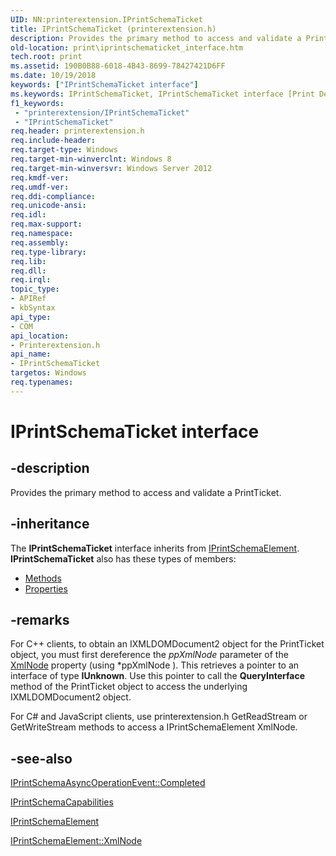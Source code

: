 ```yaml
---
UID: NN:printerextension.IPrintSchemaTicket
title: IPrintSchemaTicket (printerextension.h)
description: Provides the primary method to access and validate a PrintTicket.
old-location: print\iprintschematicket_interface.htm
tech.root: print
ms.assetid: 190B0B88-6018-4B43-8699-78427421D6FF
ms.date: 10/19/2018
keywords: ["IPrintSchemaTicket interface"]
ms.keywords: IPrintSchemaTicket, IPrintSchemaTicket interface [Print Devices], IPrintSchemaTicket interface [Print Devices],described, print.iprintschematicket_interface, printerextension/IPrintSchemaTicket
f1_keywords:
 - "printerextension/IPrintSchemaTicket"
 - "IPrintSchemaTicket"
req.header: printerextension.h
req.include-header: 
req.target-type: Windows
req.target-min-winverclnt: Windows 8
req.target-min-winversvr: Windows Server 2012
req.kmdf-ver: 
req.umdf-ver: 
req.ddi-compliance: 
req.unicode-ansi: 
req.idl: 
req.max-support: 
req.namespace: 
req.assembly: 
req.type-library: 
req.lib: 
req.dll: 
req.irql: 
topic_type:
- APIRef
- kbSyntax
api_type:
- COM
api_location:
- Printerextension.h
api_name:
- IPrintSchemaTicket
targetos: Windows
req.typenames: 
---
```


# IPrintSchemaTicket interface


## -description


Provides the primary method to access and validate a PrintTicket.


## -inheritance

The **IPrintSchemaTicket** interface inherits from <a href="https://docs.microsoft.com/windows-hardware/drivers/ddi/printerextension/nn-printerextension-iprintschemaelement">IPrintSchemaElement</a>. **IPrintSchemaTicket** also has these types of members:
<ul>
<li><a href="https://docs.microsoft.com/">Methods</a></li>
<li><a href="https://docs.microsoft.com/">Properties</a></li>
</ul>

## -remarks

For C++ clients, to obtain an IXMLDOMDocument2 object for the PrintTicket object, you must first dereference the <i>ppXmlNode</i> parameter of the <a href="https://docs.microsoft.com/windows-hardware/drivers/ddi/printerextension/nf-printerextension-iprintschemaelement-get_xmlnode">XmlNode</a> property (using *ppXmlNode ). This retrieves a pointer to an interface of type <b>IUnknown</b>. Use this pointer to  call the <b>QueryInterface</b> method of the PrintTicket object to access the underlying IXMLDOMDocument2 object.

For C# and JavaScript clients, use printerextension.h GetReadStream or GetWriteStream methods to access a IPrintSchemaElement XmlNode.

## -see-also

[IPrintSchemaAsyncOperationEvent::Completed](https://docs.microsoft.com/windows-hardware/drivers/ddi/printerextension/nf-printerextension-iprintschemaasyncoperationevent-completed)

[IPrintSchemaCapabilities](https://docs.microsoft.com/windows-hardware/drivers/ddi/printerextension/nn-printerextension-iprintschemacapabilities)

[IPrintSchemaElement](https://docs.microsoft.com/windows-hardware/drivers/ddi/printerextension/nn-printerextension-iprintschemaelement)

[IPrintSchemaElement::XmlNode](https://docs.microsoft.com/windows-hardware/drivers/ddi/printerextension/nf-printerextension-iprintschemaelement-get_xmlnode)
 
